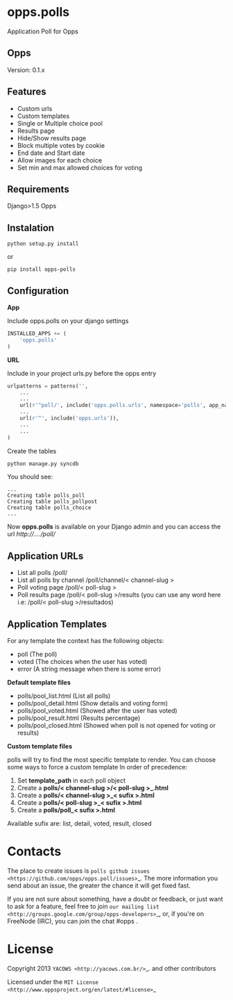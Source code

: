 opps.polls
=========

Application Poll for Opps


Opps
----

Version: 0.1.x


Features
---------
* Custom urls
* Custom templates
* Single or Multiple choice pool
* Results page
* Hide/Show results page
* Block multiple votes by cookie
* End date and Start date
* Allow images for each choice
* Set min and max allowed choices for voting

Requirements
-----------
Django>1.5
Opps

Instalation
----------
``python setup.py install``

or

``pip install opps-polls``

Configuration
-------------

**App**

Include opps.polls on your django settings

```python
INSTALLED_APPS += (
    'opps.polls'
)
```

**URL**

Include in your project urls.py before the opps entry

```python
urlpatterns = patterns('',
    ...
    ...
    url(r'^poll/', include('opps.polls.urls', namespace='polls', app_name='polls')),
    ...
    url(r'^', include('opps.urls')),
    ...
    ...
)
```

Create the tables

```python
python manage.py syncdb
```
You should see:

```
...
Creating table polls_poll
Creating table polls_pollpost
Creating table polls_choice
...
```

Now **opps.polls** is available on your Django admin and you can access the url *http://..../poll/*

Application URLs
----------------

*    List all polls
     /poll/
*    List all polls by channel
     /poll/channel/< channel-slug >
*    Poll voting page
     /poll/< poll-slug >
*    Poll results page
     /poll/< poll-slug >/results (you can use any word here i.e: /poll/< poll-slug >/resultados)

Application Templates
---------------

For any template the context has the following objects:

* poll (The poll)
* voted (The choices when the user has voted)
* error (A string message when there is some error)

**Default template files**

* polls/pool_list.html (List all polls)
* polls/pool_detail.html (Show details and voting form)
* polls/pool_voted.html (Showed after the user has voted)
* polls/pool_result.html (Results percentage)
* polls/pool_closed.html (Showed when poll is not opened for voting or results)


**Custom template files**

polls will try to find the most specific template to render.
You can choose some ways to force a custom template
In order of precedence:

1. Set **template_path** in each poll object
2. Create a **polls/< channel-slug >/< poll-slug >_<sufix>.html**
3. Create a **polls/< channel-slug >_< sufix >.html**
4. Create a **polls/< poll-slug >_< sufix >.html**
5. Create a **polls/poll_< sufix >.html**

Available sufix are: list, detail, voted, result, closed


Contacts
========
The place to create issues is `polls github issues <https://github.com/opps/opps.poll/issues>`_. The more information you send about an issue, the greater the chance it will get fixed fast.

If you are not sure about something, have a doubt or feedback, or just want to ask for a feature, feel free to join `our mailing list <http://groups.google.com/group/opps-developers>`_, or, if you're on FreeNode (IRC), you can join the chat #opps .


License
=======

Copyright 2013 `YACOWS <http://yacows.com.br/>`_. and other contributors

Licensed under the `MIT License <http://www.oppsproject.org/en/latest/#license>`_


